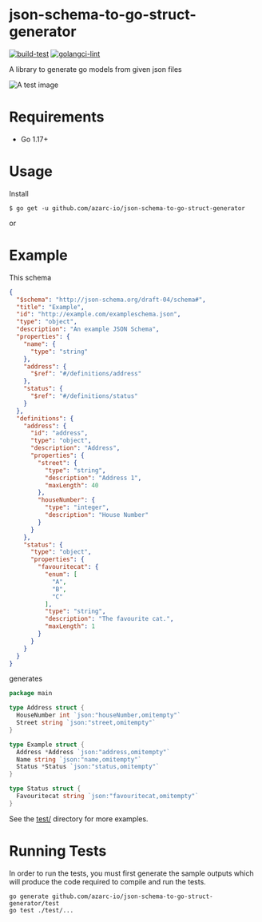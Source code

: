# json-schema-to-go-struct-generator

[![build-test](https://github.com/azarc-io/json-schema-to-go-struct-generator/actions/workflows/workflow.yml/badge.svg)](https://github.com/azarc-io/json-schema-to-go-struct-generator/actions/workflows/workflow.yml)
[![golangci-lint](https://github.com/azarc-io/json-schema-to-go-struct-generator/actions/workflows/golangci-lint.yml/badge.svg)](https://github.com/azarc-io/json-schema-to-go-struct-generator/actions/workflows/golangci-lint.yml)

A library to generate go models from given json files

![A test image](https://miro.medium.com/max/256/0*3CCVZH7RBPWlBVFA.png)


# Requirements

* Go 1.17+

# Usage

Install

```console
$ go get -u github.com/azarc-io/json-schema-to-go-struct-generator
```

or



# Example

This schema

```json
{
  "$schema": "http://json-schema.org/draft-04/schema#",
  "title": "Example",
  "id": "http://example.com/exampleschema.json",
  "type": "object",
  "description": "An example JSON Schema",
  "properties": {
    "name": {
      "type": "string"
    },
    "address": {
      "$ref": "#/definitions/address"
    },
    "status": {
      "$ref": "#/definitions/status"
    }
  },
  "definitions": {
    "address": {
      "id": "address",
      "type": "object",
      "description": "Address",
      "properties": {
        "street": {
          "type": "string",
          "description": "Address 1",
          "maxLength": 40
        },
        "houseNumber": {
          "type": "integer",
          "description": "House Number"
        }
      }
    },
    "status": {
      "type": "object",
      "properties": {
        "favouritecat": {
          "enum": [
            "A",
            "B",
            "C"
          ],
          "type": "string",
          "description": "The favourite cat.",
          "maxLength": 1
        }
      }
    }
  }
}
```

generates

```go
package main

type Address struct {
  HouseNumber int `json:"houseNumber,omitempty"`
  Street string `json:"street,omitempty"`
}

type Example struct {
  Address *Address `json:"address,omitempty"`
  Name string `json:"name,omitempty"`
  Status *Status `json:"status,omitempty"`
}

type Status struct {
  Favouritecat string `json:"favouritecat,omitempty"`
}
```

See the [test/](./test/) directory for more examples.

# Running Tests

In order to run the tests, you must first generate the sample outputs which will produce
the code required to compile and run the tests.

```shell
go generate github.com/azarc-io/json-schema-to-go-struct-generator/test
go test ./test/...
```
